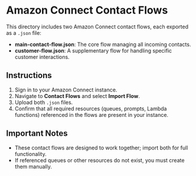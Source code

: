 # Amazon Connect Contact Flows

This directory includes two Amazon Connect contact flows, each exported as a `.json` file:

- **main-contact-flow.json**: The core flow managing all incoming contacts.
- **customer-flow.json**: A supplementary flow for handling specific customer interactions.

## Instructions

1. Sign in to your Amazon Connect instance.
2. Navigate to **Contact Flows** and select **Import Flow**.
3. Upload both `.json` files.
4. Confirm that all required resources (queues, prompts, Lambda functions) referenced in the flows are present in your instance.

## Important Notes

- These contact flows are designed to work together; import both for full functionality.
- If referenced queues or other resources do not exist, you must create them manually.
